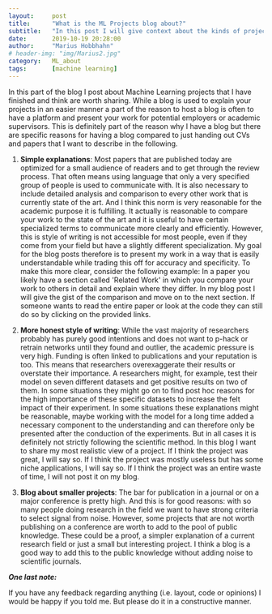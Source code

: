 ```yaml
---
layout:     post
title:      "What is the ML Projects blog about?"
subtitle:   "In this post I will give context about the kinds of projects I will present and in which way"
date:       2019-10-19 20:28:00
author:     "Marius Hobbhahn"
# header-img: "img/Marius2.jpg"
category:   ML_about
tags:       [machine learning]
---
```


In this part of the blog I post about Machine Learning projects that I have finished and think are worth sharing. While a blog is used to explain your projects in an easier manner a part of the reason to host a blog is often to have a platform and present your work for potential employers or academic supervisors. This is definitely part of the reason why I have a blog but there are specific reasons for having a blog compared to just handing out CVs and papers that I want to describe in the following.

1. **Simple explanations**: Most papers that are published today are optimized for a small audience of readers and to get through the review process. That often means using language that only a very specified group of people is used to communicate with. It is also necessary to include detailed analysis and comparison to every other work that is currently state of the art. And I think this norm is very reasonable for the academic purpose it is fulfilling. It actually is reasonable to compare your work to the state of the art and it is useful to have certain specialized terms to communicate more clearly and efficiently. However, this is style of writing is not accessible for most people, even if they come from your field but have a slightly different specialization. My goal for the blog posts therefore is to present my work in a way that is easily understandable while trading this off for accuracy and specificity. To make this more clear, consider the following example: In a paper you likely have a section called 'Related Work' in which you compare your work to others in detail and explain where they differ. In my blog post I will give the gist of the comparison and move on to the next section. If someone wants to read the entire paper or look at the code they can still do so by clicking on the provided links. 

2. **More honest style of writing**: While the vast majority of researchers probably has purely good intentions and does not want to p-hack or retrain networks until they found and outlier, the academic pressure is very high. Funding is often linked to publications and your reputation is too. This means that researchers overexaggerate their results or overstate their importance. A researchers might, for example, test their model on seven different datasets and get positive results on two of them. In some situations they might go on to find post hoc reasons for the high importance of these specific datasets to increase the felt impact of their experiment. In some situations these explanations might be reasonable, maybe working with the model for a long time added a necessary component to the understanding and can therefore only be presented after the conduction of the experiments. But in all cases it is definitely not strictly following the scientific method. In this blog I want to share my most realistic view of a project. If I think the project was great, I will say so. If I think the project was mostly useless but has some niche applications, I will say so. If I think the project was an entire waste of time, I will not post it on my blog. 

3. **Blog about smaller projects**: The bar for publication in a journal or on a major conference is pretty high. And this is for good reasons: with so many people doing research in the field we want to have strong criteria to select signal from noise. However, some projects that are not worth publishing on a conference are worth to add to the pool of public knowledge. These could be a proof, a simpler explanation of a current research field or just a small but interesting project. I think a blog is a good way to add this to the public knowledge without adding noise to scientific journals. 

***One last note:***

If you have any feedback regarding anything (i.e. layout, code or opinions) I would be happy if you told me. But please do it in a constructive manner.

